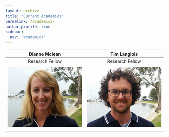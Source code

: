 ```yaml
---
layout: archive
title: "Current Academics"
permalink: /academics/
author_profile: true
sidebar:
  nav: "academics"
---
```

 **Dianne Mclean**  | **Tim Langlois**
:------------------:|:-----------------:
Research Fellow     |   Research Fellow
<a href="https://brookegibbons.github.io/academics/dianne-mclean/"><img src='/images/Di_WS.jpg' vspace="5"></a>|<a href="https://brookegibbons.github.io/academics/tim-langlois/"><img src='/images/Tim_WA.jpg' vspace="5"></a>

